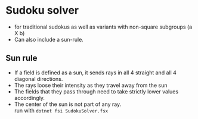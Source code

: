 # Sudoku solver 
* for traditional sudokus as well as variants with non-square subgroups (a X b)
* Can also include a sun-rule.
## Sun rule
* If a field is defined as a sun, it sends rays in all
4 straight and all 4 diagonal directions.
* The rays loose their intensity as they travel away
from the sun
* The fields that they pass through
need to take strictly lower values accordingly.
* The center of the sun is not part of any ray.\
run with `dotnet fsi SudokuSolver.fsx`

